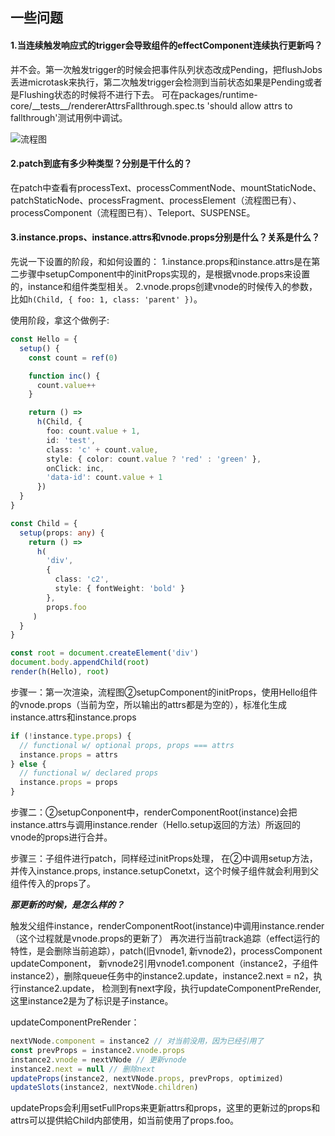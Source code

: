 ## 一些问题
#### 1.当连续触发响应式的trigger会导致组件的effectComponent连续执行更新吗？
并不会。第一次触发trigger的时候会把事件队列状态改成Pending，把flushJobs丢进microtask来执行，第二次触发trigger会检测到当前状态如果是Pending或者是Flushing状态的时候将不进行下去。
可在packages/runtime-core/\_\_tests\_\_/rendererAttrsFallthrough.spec.ts 'should allow attrs to fallthrough'测试用例中调试。

![流程图](https://res.psy-1.com/FuStWNAasmJ0eOOjTm_nC_7ON0uz)

#### 2.patch到底有多少种类型？分别是干什么的？
在patch中查看有processText、processCommentNode、mountStaticNode、patchStaticNode、processFragment、processElement（流程图已有）、processComponent（流程图已有）、Teleport、SUSPENSE。


#### 3.instance.props、instance.attrs和vnode.props分别是什么？关系是什么？
 先说一下设置的阶段，和如何设置的：
 1.instance.props和instance.attrs是在第二步骤中setupComponent中的initProps实现的，是根据vnode.props来设置的，instance和组件类型相关。
 2.vnode.props创建vnode的时候传入的参数，比如```h(Child, { foo: 1, class: 'parent' })```。
 
使用阶段，拿这个做例子:
```typescript
const Hello = {
  setup() {
    const count = ref(0)

    function inc() {
      count.value++
    }

    return () =>
      h(Child, {
        foo: count.value + 1,
        id: 'test',
        class: 'c' + count.value,
        style: { color: count.value ? 'red' : 'green' },
        onClick: inc,
        'data-id': count.value + 1
      })
  }
}

const Child = {
  setup(props: any) {
    return () =>
      h(
        'div',
        {
          class: 'c2',
          style: { fontWeight: 'bold' }
        },
        props.foo
     )
  }
}

const root = document.createElement('div')
document.body.appendChild(root)
render(h(Hello), root)

```

步骤一：第一次渲染，流程图②setupComponent的initProps，使用Hello组件的vnode.props（当前为空，所以输出的attrs都是为空的），标准化生成instance.attrs和instance.props
```typescript
if (!instance.type.props) {
  // functional w/ optional props, props === attrs
  instance.props = attrs
} else {
  // functional w/ declared props
  instance.props = props
}
```

步骤二：②setupConponent中，renderComponentRoot(instance)会把instance.attrs与调用instance.render（Hello.setup返回的方法）所返回的vnode的props进行合并。

步骤三：子组件进行patch，同样经过initProps处理，
在②中调用setup方法，并传入instance.props, instance.setupConetxt，这个时候子组件就会利用到父组件传入的props了。

_**那更新的时候，是怎么样的？**_

触发父组件instance，renderComponentRoot(instance)中调用instance.render（这个过程就是vnode.props的更新了）
再次进行当前track追踪（effect运行的特性，是会删除当前追踪），patch(旧vnode1, 新vnode2)，processComponent updateComponent，
新vnode2引用vnode1.component（instance2，子组件instance2），删除queue任务中的instance2.update，instance2.next = n2，执行instance2.update，
检测到有next字段，执行updateComponentPreRender,这里instance2是为了标识是子instance。

updateComponentPreRender：
```typescript
nextVNode.component = instance2 // 对当前没用，因为已经引用了
const prevProps = instance2.vnode.props
instance2.vnode = nextVNode // 更新vnode
instance2.next = null // 删除next
updateProps(instance2, nextVNode.props, prevProps, optimized)
updateSlots(instance2, nextVNode.children)
```
updateProps会利用setFullProps来更新attrs和props，这里的更新过的props和attrs可以提供給Child内部使用，如当前使用了props.foo。
